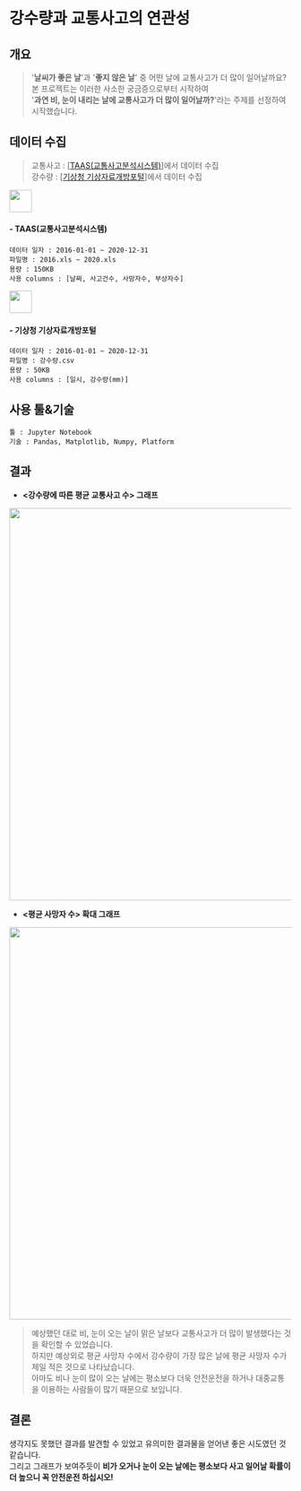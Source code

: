 # 강수량과 교통사고의 연관성

## 개요

> '**날씨가 좋은 날**'과 '**좋지 않은 날**' 중 어떤 날에 교통사고가 더 많이 일어날까요?   
> 본 프로젝트는 이러한 사소한 궁금증으로부터 시작하여   
> '**과연 비, 눈이 내리는 날에 교통사고가 더 많이 일어날까?**'라는 주제를 선정하여 시작했습니다.

## 데이터 수집

> 교통사고 : [[TAAS(교통사고분석시스템)](http://taas.koroad.or.kr/sta/acs/exs/typical.do?menuId=WEB_KMP_OVT_UAS_PDS#)]에서 데이터 수집   
> 강수량 : [[기상청 기상자료개방포털](https://data.kma.go.kr/climate/RankState/selectRankStatisticsDivisionList.do?pgmNo=179)]에서 데이터 수집


<p align="left">
<img src="https://user-images.githubusercontent.com/83000975/151673753-a66fb1a9-53d2-4fe7-8123-d4231bbbf76f.png" weight=120 height=40>
</p>

#### - TAAS(교통사고분석시스템)
```
데이터 일자 : 2016-01-01 ~ 2020-12-31   
파일명 : 2016.xls ~ 2020.xls
용량 : 150KB   
사용 columns : [날짜, 사고건수, 사망자수, 부상자수]
```

<p align="left">
<img src="https://user-images.githubusercontent.com/83000975/151673800-c6ce0b2f-4c04-4092-aac2-a006dab3c508.png" weight=120 height=40>
</p>

#### - 기상청 기상자료개방포털
```
데이터 일자 : 2016-01-01 ~ 2020-12-31   
파일명 : 강수량.csv
용량 : 50KB   
사용 columns : [일시, 강수량(mm)]
```

## 사용 툴&기술
```
툴 : Jupyter Notebook
기술 : Pandas, Matplotlib, Numpy, Platform
```

## 결과
- **<강수량에 따른 평균 교통사고 수> 그래프**
<p align="left">
<img src="https://user-images.githubusercontent.com/83000975/151675386-9968d6ae-822b-41d6-bc4e-7fe1dbf74a94.jpg" weight=700 height=700>
</p>

- **<평균 사망자 수> 확대 그래프**
<p align="left">
<img src="https://user-images.githubusercontent.com/83000975/151675399-b629d444-40c7-4841-9e16-649769c2a874.png" weight=700 height=700>
</p>

> 예상했던 대로 비, 눈이 오는 날이 맑은 날보다 교통사고가 더 많이 발생했다는 것을 확인할 수 있었습니다.   
> 하지만 예상외로 평균 사망자 수에서 강수량이 가장 많은 날에 평균 사망자 수가 제일 적은 것으로 나타났습니다.   
> 아마도 비나 눈이 많이 오는 날에는 평소보다 더욱 안전운전을 하거나 대중교통을 이용하는 사람들이 많기 때문으로 보입니다.

## 결론
생각지도 못했던 결과를 발견할 수 있었고 유의미한 결과물을 얻어낸 좋은 시도였던 것 같습니다.   
그리고 그래프가 보여주듯이 **비가 오거나 눈이 오는 날에는 평소보다 사고 일어날 확률이 더 높으니 꼭 안전운전 하십시오!**
